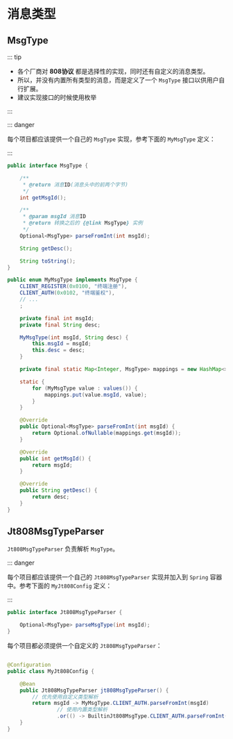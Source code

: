 # 消息类型

## MsgType

::: tip

- 各个厂商对 **808协议** 都是选择性的实现，同时还有自定义的消息类型。
- 所以，并没有内置所有类型的消息，而是定义了一个 `MsgType` 接口以供用户自行扩展。
- 建议实现接口的时候使用枚举

:::


::: danger

每个项目都应该提供一个自己的 `MsgType` 实现，参考下面的 `MyMsgType` 定义：

:::

```java
public interface MsgType {

    /**
     * @return 消息ID(消息头中的前两个字节)
     */
    int getMsgId();

    /**
     * @param msgId 消息ID
     * @return 转换之后的 {@link MsgType} 实例
     */
    Optional<MsgType> parseFromInt(int msgId);

    String getDesc();

    String toString();
}
```

```java
public enum MyMsgType implements MsgType {
    CLIENT_REGISTER(0x0100, "终端注册"),
    CLIENT_AUTH(0x0102, "终端鉴权"),
    // ...
    ;

    private final int msgId;
    private final String desc;

    MyMsgType(int msgId, String desc) {
        this.msgId = msgId;
        this.desc = desc;
    }

    private final static Map<Integer, MsgType> mappings = new HashMap<>(values().length);

    static {
        for (MyMsgType value : values()) {
            mappings.put(value.msgId, value);
        }
    }

    @Override
    public Optional<MsgType> parseFromInt(int msgId) {
        return Optional.ofNullable(mappings.get(msgId));
    }

    @Override
    public int getMsgId() {
        return msgId;
    }

    @Override
    public String getDesc() {
        return desc;
    }
}
```

## Jt808MsgTypeParser

`Jt808MsgTypeParser` 负责解析 `MsgType`。

::: danger

每个项目都应该提供一个自己的 `Jt808MsgTypeParser` 实现并加入到 `Spring` 容器中。参考下面的 `MyJt808Config` 定义：

:::

```java
public interface Jt808MsgTypeParser {

    Optional<MsgType> parseMsgType(int msgId);
}
```

每个项目都必须提供一个自定义的 `Jt808MsgTypeParser`：

```java

@Configuration
public class MyJt808Config {

    @Bean
    public Jt808MsgTypeParser jt808MsgTypeParser() {
        // 优先使用自定义类型解析
        return msgId -> MyMsgType.CLIENT_AUTH.parseFromInt(msgId)
                // 使用内置类型解析
                .or(() -> BuiltinJt808MsgType.CLIENT_AUTH.parseFromInt(msgId));
    }
}
```